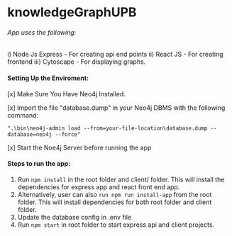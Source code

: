 # knowledgeGraphUPB

###### App uses the following:
i) Node Js Express - For creating api end points
ii) React JS - For creating frontend
iii) Cytoscape - For displaying graphs.

#### Setting Up the Enviroment:

[x] Make Sure You Have Neo4j Installed.

[x] Import the file "database.dump" in your Neo4j DBMS with the following command:
```
".\bin\neo4j-admin load --from=your-file-location\database.dump --database=neo4j --force"
```

[x] Start the Noe4j Server before running the app


#### Steps to run the app:
1. Run ```npm install``` in the root folder and client/ folder. This will install the dependencies for express app and react front end app.
2. Alternatively, user can also ```run npm run install-app``` from the root folder. This will install dependencies for both root folder and client folder.
3. Update the database config in .env file
4. Run ```npm start``` in root folder to start express api and client projects.
